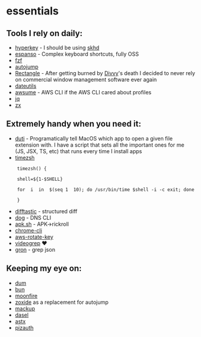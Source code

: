 # essentials

## Tools I rely on daily:
- [hyperkey](https://hyperkey.app) - I should be using [skhd](https://github.com/koekeishiya/skhd)
- [espanso](https://espanso.org) - Complex keyboard shortcuts, fully OSS
- [fzf](https://github.com/junegunn/fzf)
- [autojump](https://github.com/wting/autojump)
- [Rectangle](https://github.com/rxhanson/Rectangle) - After getting burned by [Divvy](https://apps.apple.com/us/app/divvy-window-manager/id413857545?mt=12)'s death I decided to never rely on commercial window management software ever again
- [dateutils](https://github.com/hroptatyr/dateutils)
- [awsume](https://awsu.me) - AWS CLI if the AWS CLI cared about profiles
- [jq](https://stedolan.github.io/jq/)
- [zx](https://github.com/google/zx)


## Extremely handy when you need it:
- [duti](https://github.com/moretension/duti) - Programatically tell MacOS which app to open a given file extension with. I have a script that sets all the important ones for me (JS, JSX, TS, etc) that runs every time I install apps
- [timezsh](https://blog.mattclemente.com/2020/06/26/oh-my-zsh-slow-to-load/)
```
    timezsh() {
    
    shell=${1-$SHELL}
    
    for  i  in  $(seq 1  10); do /usr/bin/time $shell -i -c exit; done
    
    }
```
- [difftastic](https://github.com/Wilfred/difftastic) - structured diff
- [dog](https://github.com/ogham/dog) - DNS CLI
- [apk.sh](https://github.com/ax/apk.sh) - APK->rickroll
- [chrome-cli](https://github.com/prasmussen/chrome-cli)
- [aws-rotate-key](https://github.com/stefansundin/aws-rotate-key)
- [videogrep](https://github.com/antiboredom/videogrep) ❤️
- [gron](https://github.com/tomnomnom/gron) - grep json

## Keeping my eye on:
- [dum](https://github.com/egoist/dum)
- [bun](https://bun.sh)
- [moonfire](https://github.com/scottlamb/moonfire-nvr)
- [zoxide](https://github.com/ajeetdsouza/zoxide) as a replacement for autojump
- [mackup](https://github.com/lra/mackup)
- [dasel](https://github.com/TomWright/dasel)
- [astx](https://github.com/codemodsquad/astx)
- [pizauth](https://tratt.net/laurie/src/pizauth/)
